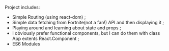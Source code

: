 Project includes:

* Simple Routing (using react-dom) ;
* Simple data fetching from Fortnite(not a fan!) API and then displaying it ;
* Playing around and learning about state and props ;
* I obviously prefer functional components, but I can do them with class App extents React.Component ;
* ES6 Modules

